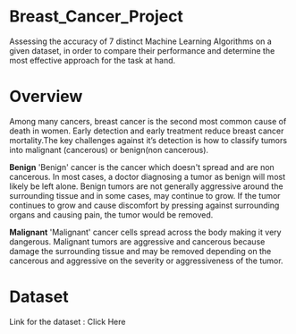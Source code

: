 # Breast_Cancer_Project
Assessing the accuracy of 7 distinct Machine Learning Algorithms on a given dataset, in order to compare their performance and determine the most effective approach for the task at hand.

# Overview
Among many cancers, breast cancer is the second most common cause of death in women. Early detection and early treatment reduce breast cancer mortality.The key challenges against it’s detection is how to classify tumors into malignant (cancerous) or benign(non cancerous).


**Benign**
'Benign' cancer is the cancer which doesn't spread and are non cancerous. In most cases, a doctor diagnosing a tumor as benign will most likely be left alone. Benign tumors are not generally aggressive around the surrounding tissue and in some cases, may continue to grow. If the tumor continues to grow and cause discomfort by pressing against surrounding organs and causing pain, the tumor would be removed.


**Malignant**
'Malignant' cancer cells spread across the body making it very dangerous. Malignant tumors are aggressive and cancerous because damage the surrounding tissue and may be removed depending on the cancerous and aggressive on the severity or aggressiveness of the tumor.


# Dataset
Link for the dataset : <a hreaf = "https://www.kaggle.com/datasets/yasserh/breast-cancer-dataset"> Click Here </a>
